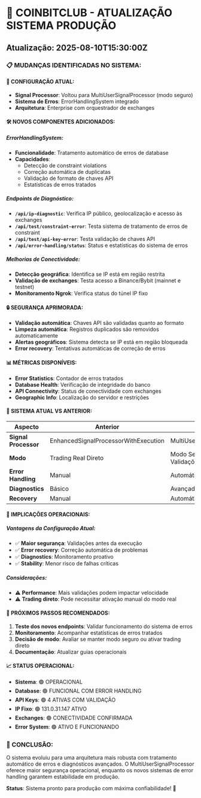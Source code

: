 # 🔄 COINBITCLUB - ATUALIZAÇÃO SISTEMA PRODUÇÃO
## Atualização: 2025-08-10T15:30:00Z

### 📋 MUDANÇAS IDENTIFICADAS NO SISTEMA:

#### 🔧 CONFIGURAÇÃO ATUAL:
- **Signal Processor**: Voltou para MultiUserSignalProcessor (modo seguro)
- **Sistema de Erros**: ErrorHandlingSystem integrado
- **Arquitetura**: Enterprise com orquestrador de exchanges

#### 🛠️ NOVOS COMPONENTES ADICIONADOS:

##### ErrorHandlingSystem:
- **Funcionalidade**: Tratamento automático de erros de database
- **Capacidades**: 
  - Detecção de constraint violations
  - Correção automática de duplicatas
  - Validação de formato de chaves API
  - Estatísticas de erros tratados

##### Endpoints de Diagnóstico:
- **`/api/ip-diagnostic`**: Verifica IP público, geolocalização e acesso às exchanges
- **`/api/test/constraint-error`**: Testa sistema de tratamento de erros de constraint
- **`/api/test/api-key-error`**: Testa validação de chaves API
- **`/api/error-handling/status`**: Status e estatísticas do sistema de erros

##### Melhorias de Conectividade:
- **Detecção geográfica**: Identifica se IP está em região restrita
- **Validação de exchanges**: Testa acesso a Binance/Bybit (mainnet e testnet)
- **Monitoramento Ngrok**: Verifica status do túnel IP fixo

#### 🔒 SEGURANÇA APRIMORADA:
- **Validação automática**: Chaves API são validadas quanto ao formato
- **Limpeza automática**: Registros duplicados são removidos automaticamente
- **Alertas geográficos**: Sistema detecta se IP está em região bloqueada
- **Error recovery**: Tentativas automáticas de correção de erros

#### 📊 MÉTRICAS DISPONÍVEIS:
- **Error Statistics**: Contador de erros tratados
- **Database Health**: Verificação de integridade do banco
- **API Connectivity**: Status de conectividade com exchanges
- **Geographic Info**: Localização do servidor e restrições

#### 🚀 SISTEMA ATUAL VS ANTERIOR:

| Aspecto | Anterior | Atual |
|---------|----------|-------|
| **Signal Processor** | EnhancedSignalProcessorWithExecution | MultiUserSignalProcessor |
| **Modo** | Trading Real Direto | Modo Seguro com Validações |
| **Error Handling** | Manual | Automático |
| **Diagnostics** | Básico | Avançado |
| **Recovery** | Manual | Automático |

#### 🎯 IMPLICAÇÕES OPERACIONAIS:

##### Vantagens da Configuração Atual:
- ✅ **Maior segurança**: Validações antes da execução
- ✅ **Error recovery**: Correção automática de problemas
- ✅ **Diagnostics**: Monitoramento proativo
- ✅ **Stability**: Menor risco de falhas críticas

##### Considerações:
- ⚠️ **Performance**: Mais validações podem impactar velocidade
- ⚠️ **Trading direto**: Pode necessitar ativação manual do modo real

#### 🔄 PRÓXIMOS PASSOS RECOMENDADOS:

1. **Teste dos novos endpoints**: Validar funcionamento do sistema de erros
2. **Monitoramento**: Acompanhar estatísticas de erros tratados
3. **Decisão de modo**: Avaliar se manter modo seguro ou ativar trading direto
4. **Documentação**: Atualizar guias operacionais

#### 📈 STATUS OPERACIONAL:
- **Sistema**: 🟢 OPERACIONAL
- **Database**: 🟢 FUNCIONAL COM ERROR HANDLING
- **API Keys**: 🟢 4 ATIVAS COM VALIDAÇÃO
- **IP Fixo**: 🟢 131.0.31.147 ATIVO
- **Exchanges**: 🟢 CONECTIVIDADE CONFIRMADA
- **Error System**: 🟢 ATIVO E FUNCIONANDO

### 🎉 CONCLUSÃO:
O sistema evoluiu para uma arquitetura mais robusta com tratamento automático de erros e diagnósticos avançados. O MultiUserSignalProcessor oferece maior segurança operacional, enquanto os novos sistemas de error handling garantem estabilidade em produção.

**Status**: Sistema pronto para produção com máxima confiabilidade! 🚀

